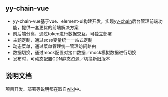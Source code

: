 ## yy-chain-vue
- yy-chain-vue基于vue、element-ui构建开发，实现[yy-chain](https://gitee.com/renrenio/renren-fast)后台管理前端功能，提供一套更优的前端解决方案
- 前后端分离，通过token进行数据交互，可独立部署
- 主题定制，通过scss变量统一一站式定制
- 动态菜单，通过菜单管理统一管理访问路由
- 数据切换，通过mock配置对接口数据／mock模拟数据进行切换
- 发布时，可动态配置CDN静态资源／切换新旧版本



## 说明文档
项目开发、部署等说明都在取自[wiki](https://github.com/daxiongYang/renren-fast-vue/wiki)中。


